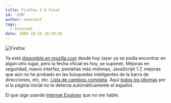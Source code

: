 ```yaml
---
title: Firefox 2.0 Final
id: '139'
author: neverbot
tags:
  - Internet
date: 2006-10-25 10:19:55
---
```


![Firefox](./firefox.jpg "Firefox")

Ya está [disponible en mozilla.com](http://www.mozilla.com/en-US/firefox/) desde hoy (ayer ya se podía encontrar en algún otro lugar, pero la fecha oficial es hoy, se supone). Mejoras en seguridad, nuevo interfaz, pestañas más molonas, JavaScript 1.7, mejoras que aún no he probado en las búsquedas inteligentes de la barra de direcciones, etc, etc. [Lista de cambios completa](http://en-us.www.mozilla.com/en-US/firefox/2.0/releasenotes/). Aquí [todos los idiomas](http://www.mozilla.com/en-US/firefox/all) por si la página inicial no te detecta automáticamente el español.

El que siga usando [Internet Explorer](http://www.ie7.com/) que no me hable.
